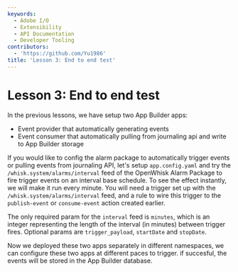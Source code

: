 ```yaml
---
keywords:
  - Adobe I/O
  - Extensibility
  - API Documentation
  - Developer Tooling
contributors:
  - 'https://github.com/Yu1986'
title: 'Lesson 3: End to end test'
---
```


# Lesson 3: End to end test
In the previous lessons, we have setup two App Builder apps:
- Event provider that automatically generating events 
- Event consumer that automatically pulling from journaling api and write to App Builder storage

If you would like to config the alarm package to automatically trigger events or pulling events from journaling API, let's setup `app.config.yaml` and try the `/whisk.system/alarms/interval` feed of the OpenWhisk Alarm Package to fire trigger events on an interval base schedule. To see the effect instantly, we will make it run every minute. You will need a trigger set up with the `/whisk.system/alarms/interval` feed, and a rule to wire this trigger to the `publish-event` or `consume-event` action created earlier.

The only required param for the `interval` feed is `minutes`, which is an integer representing the length of the interval (in minutes) between trigger fires. Optional params are `trigger_payload`, `startDate` and `stopDate`.

Now we deployed these two apps separately in different namespaces, we can configure these two apps at different paces to trigger. if succesful, the events will be stored in the App Builder database. 
